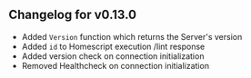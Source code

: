 ## Changelog for v0.13.0

- Added `Version` function which returns the Server's version
- Added `id` to Homescript execution /lint response
- Added version check on connection initialization
- Removed Healthcheck on connection initialization

